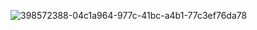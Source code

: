 ![398572388-04c1a964-977c-41bc-a4b1-77c3ef76da78](https://github.com/user-attachments/assets/22f1195a-6d30-40a4-98f5-eecc5327f058)
